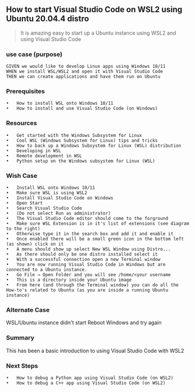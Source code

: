 
## How to start Visual Studio Code on WSL2 using Ubuntu 20.04.4 distro
> It is amazing easy to start up a Ubuntu instance using WSL2 and using Visual Studio Code

### use case (purpose)
	GIVEN we would like to develop Linux apps using Windows 10/11
	WHEN we install WSL/WSL2 and open it with Visual Studio Code
	THEN we can create applications and have them run on Ubuntu

### Prerequisites
	•	How to install WSL onto Windows 10/11
	•	How to install and use Visual Studio Code (on Windows)
### Resources
	•	Get started with the Windows Subsystem for Linux
	•	Cool WSL (Windows Subsystem for Linux) tips and tricks
	•	How to back up a Windows Subsystem for Linux (WSL) distribution
	•	Developing in WSL
	•	Remote development in WSL
	•	Python setup on the Windows subsystem for Linux (WSL)
### Wish Case
	•	Install WSL onto Windows 10/11
	•	Make sure WSL is using WSL2
	•	Install Visual Studio Code on Windows
	•	Open Start
	•	Search Visual Studio Code 
	•	(Do not select Run as administrator)
	•	The Visual Studio Code editor should come to the forground
	•	Make sure WSL Extension is in it's list of extensions (see diagram to the right)
	•	Otherwise type it in the search box and add it and enable it
	•	Once enabled there will be a small green icon in the bottom left (as shown) click on it
	•	A menu should show up select New WSL Window using Distro...
	•	As there should only be one distro installed select it
	•	With a successful connection open a new Terminal window  
	•	You are now running Visual Studio Code in Windows but are connected to a Ubuntu instance.
	•	Go File → Open Folder and you will see /home/<your username 
	•	This is a directory inside your Ubuntu image
	•	From here (and through the Terminal window) you can do all the How-to's related to Ubuntu (as you are inside a running Ubuntu instance)
### Alternate Case
WSL/Ubuntu instance didn't start
Reboot Windows and try again
### Summary
This has been a basic introduction to using Visual Studio Code with WSL2
### Next Steps
	•	How to debug a Python app using Visual Studio Code (on WSL2)
	•	How to debug a C++ app using Visual Studio Code (on WSL2)
